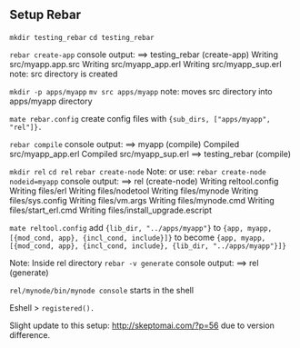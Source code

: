## Setup Rebar 
`mkdir testing_rebar`
`cd testing_rebar`

`rebar create-app`
console output:
==> testing_rebar (create-app)
Writing src/myapp.app.src
Writing src/myapp_app.erl
Writing src/myapp_sup.erl
note: src directory is created

`mkdir -p apps/myapp`
`mv src apps/myapp`
note: moves src directory into apps/myapp directory

`mate rebar.config`
create config files with 
`{sub_dirs, ["apps/myapp", "rel"]}.`

`rebar compile`
console output:
==> myapp (compile)
Compiled src/myapp_app.erl
Compiled src/myapp_sup.erl
==> testing_rebar (compile)

`mkdir rel`
`cd rel`
`rebar create-node`
Note: or use: `rebar create-node nodeid=myapp`
console output:
==> rel (create-node)
Writing reltool.config
Writing files/erl
Writing files/nodetool
Writing files/mynode
Writing files/sys.config
Writing files/vm.args
Writing files/mynode.cmd
Writing files/start_erl.cmd
Writing files/install_upgrade.escript

`mate reltool.config`
add `{lib_dir, "../apps/myapp"}`
to `{app, myapp, [{mod_cond, app}, {incl_cond, include}]}`
to become `{app, myapp, [{mod_cond, app}, {incl_cond, include}, {lib_dir, "../apps/myapp"}]}`

Note: Inside rel directory
`rebar -v generate`
console output:
==> rel (generate)

`rel/mynode/bin/mynode console`
starts in the shell

Eshell > `registered().`

Slight update to this setup: http://skeptomai.com/?p=56 due to version difference.